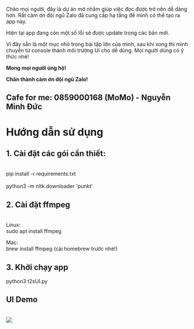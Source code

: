 Chào mọi người, đây là dự án mở nhằm giúp việc đọc được trở nên dễ dàng hơn. 
Rất cảm ơn đội ngũ Zalo đã cung cấp hạ tầng để mình có thể tạo ra app này.

Hiện tại app đang còn một số lỗi sẽ được update trong các bản mới.

Vì đây sẵn là một mục nhỏ trong bài tập lớn của mình, sau khi xong thì mình chuyển từ console thành môi trường UI cho dễ dùng.
Mọi người dùng có ý thức nhé!

<strong>Mong mọi người ủng hộ!</strong>

<strong>Chân thành cảm ơn đội ngũ Zalo!</strong>

<h2>Cafe for me: 0859000168 (MoMo) - Nguyễn Minh Đức</h2>

<h1>Hướng dẫn sử dụng</h1>
<h2>1. <strong>Cài đặt các gói cần thiết:</strong></h2>
<br>pip install -r requirements.txt
<br><br>python3 -m nltk.downloader 'punkt'
<br><h2>2. Cài đặt ffmpeg</h2><br>
Linux:<br>
sudo apt install ffmpeg

Mac:<br>
brew install ffmpeg (cài homebrew trước nhé!)
<br><h2>3. <strong>Khởi chạy app</strong></h2>
python3 t2sUI.py

<h2>UI Demo</h2>
<br><img src=https://github.com/bachtran2000/text-2-speech/blob/main/img/output%20audio.png><br>
